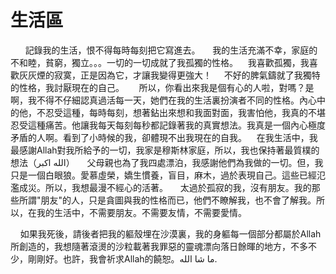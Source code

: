 # 生活區
       記錄我的生活，恨不得每時每刻把它寫進去。
     我的生活充滿不幸，家庭的不和睦，貧窮，獨立。。。一切的一切成就了我孤獨的性格。
    我喜歡孤獨，我喜歡灰灰煙的寂寞，正是因為它，才讓我變得更強大！
     不好的脾氣鑄就了我獨特的性格，我討厭現在的自己。
      所以，你看出來我是個有心的人啦，對嗎？是啊，我不得不仔細認真過活每一天，她們在我的生活裏扮演者不同的性格。內心中的他，不忍受這種，每時每刻，想著鉆出來想和我面對面，我害怕他，我真的不堪忍受這種痛苦。他讓我每天每刻每秒都記錄著我的真實想法。我真是一個內心極度矛盾的人啊。看到了小時候的我，卻體現不出我現在的自我。
    在我生活中，我最感謝Allah對我所給予的一切，我家是穆斯林家庭，所以，我也保持著最質樸的想法（الله اكبر）
     父母親也為了我四處漂泊，我感謝他們為我做的一切。但，我只是一個白眼狼。愛慕虛榮，嬌生慣養，盲目，麻木，過於表現自己。這些已經氾濫成災。所以，我想最漫不經心的活著。
     太過於孤寂的我，沒有朋友。我的那些所謂"朋友"的人，只是貪圖與我的性格而已，他們不瞭解我，也不會了解我。所以，在我的生活中，不需要朋友。不需要友情，不需要愛情。

      如果我死後，請後者把我的軀殼埋在沙漠裏，我的身軀每一個部分都屬於Allah所創造的，我想隨著滾燙的沙粒載著我罪惡的靈魂漂向落日餘暉的地方，不多不少，剛剛好。也許，我會祈求Allah的饒恕。ما شا الله.

